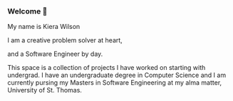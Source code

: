 ### Welcome 👋

My name is Kiera Wilson 

I am a creative problem solver at heart,

and a Software Engineer by day.


This space is a collection of projects I have worked on starting with undergrad. I have an undergraduate degree in Computer Science and I am currently pursing my Masters in Software Engineering at my alma matter, University of St. Thomas. 

<!--
**kierawilson25/kierawilson25** is a ✨ _special_ ✨ repository because its `README.md` (this file) appears on your GitHub profile.

Here are some ideas to get you started:

- 🔭 I’m currently working on ...
- 🌱 I’m currently learning ...
- 👯 I’m looking to collaborate on ...
- 🤔 I’m looking for help with ...
- 💬 Ask me about ...
- 📫 How to reach me: ...
- 😄 Pronouns: ...
- ⚡ Fun fact: ...
-->
